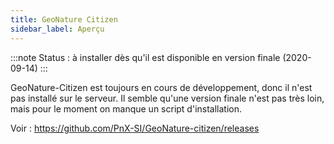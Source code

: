 ```yaml
---
title: GeoNature Citizen
sidebar_label: Aperçu
---
```

:::note
Status : à installer dès qu'il est disponible en version finale (2020-09-14)
:::

GeoNature-Citizen est toujours en cours de développement, donc il n'est pas installé sur le serveur.
Il semble qu'une version finale n'est pas très loin, mais pour le moment on manque un script d'installation.

Voir : <https://github.com/PnX-SI/GeoNature-citizen/releases>
